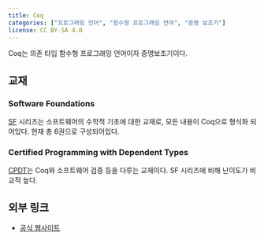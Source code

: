 ```yaml
---
title: Coq
categories: ["프로그래밍 언어", "함수형 프로그래밍 언어", "증명 보조기"]
license: CC BY-SA 4.0
---
```


Coq는 의존 타입 함수형 프로그래밍 언어이자 증명보조기이다.

## 교재

### Software Foundations
[SF](https://softwarefoundations.cis.upenn.edu/) 시리즈는 소프트웨어의 수학적 기초에 대한 교재로, 모든 내용이 Coq으로 형식화 되어있다. 현재 총 6권으로 구성되어있다.

### Certified Programming with Dependent Types
[CPDT](http://adam.chlipala.net/cpdt/)는 Coq와 소프트웨어 검증 등을 다루는 교재이다. SF 시리즈에 비해 난이도가 비교적 높다.

## 외부 링크
* [공식 웹사이트](https://coq.inria.fr/)
